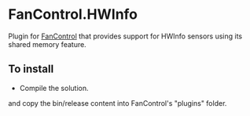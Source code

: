 # FanControl.HWInfo

Plugin for [FanControl](https://github.com/Rem0o/FanControl.Releases) that provides support for HWInfo sensors using its shared memory feature.

## To install

* Compile the solution.

and copy the bin/release content into FanControl's "plugins" folder.
